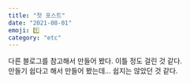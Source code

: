 ```yaml
---
title: "첫 포스트"
date: "2021-08-01"
emoji: 1️⃣
category: "etc"
---
```

다른 블로그를 참고해서 만들어 봤다. 이틀 정도 걸린 것 같다.  
만들기 쉽다고 해서 만들어 봤는데... 쉽지는 않았던 것 같다.
